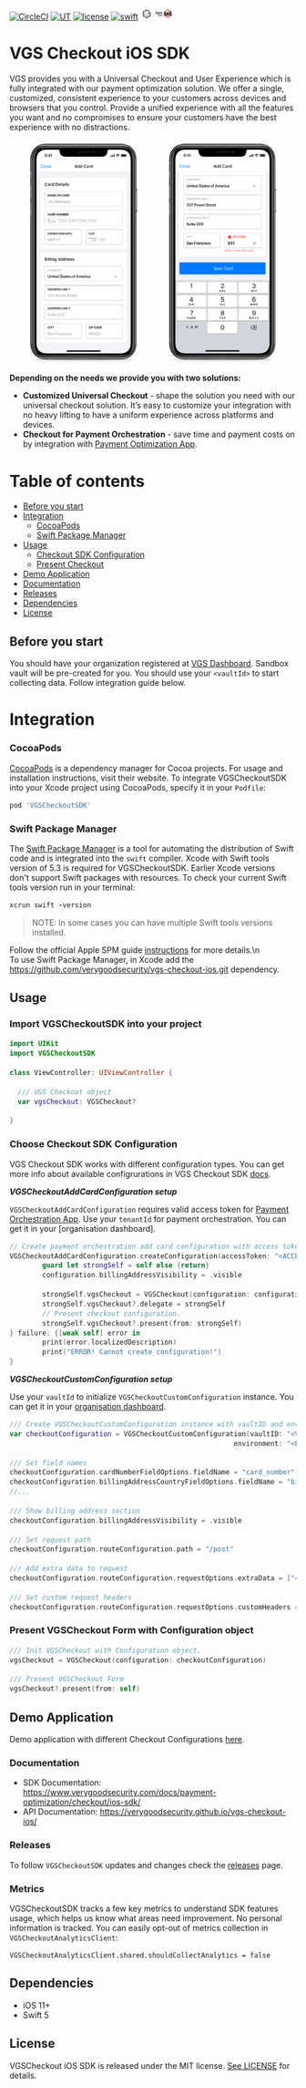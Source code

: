 [![CircleCI](https://circleci.com/gh/verygoodsecurity/vgs-checkout-ios/tree/main.svg?style=svg)](https://circleci.com/gh/verygoodsecurity/vgs-checkout-ios/tree/main)
[![UT](https://img.shields.io/badge/Unit_Test-pass-green)]()
[![license](https://img.shields.io/badge/License-MIT-green.svg)](./LICENSE)
[![swift](https://img.shields.io/badge/swift-5-orange)]()
<img src="./VGSZeroData.png" height="20">
# VGS Checkout iOS SDK

VGS provides you with a Universal Checkout and User Experience which is fully integrated with our payment optimization solution. We offer a single, customized, consistent experience to your customers across devices and browsers that you control. Provide a unified experience with all the features you want and no compromises to ensure your customers have the best experience with no distractions.

<p align="center">
  <img src="vgs-checkout-ios-add-card-1.png" width="200" alt="VGS Checkout iOS SDK Initial State" hspace="20">
  <img src="vgs-checkout-ios-add-card-2.png" width="200" alt="VGS Checkout iOS SDK Edit State" hspace="20">
</p>

**Depending on the needs we provide you with two solutions:**

-  **Customized Universal Checkout** - shape the solution you need with our universal checkout solution. It’s easy to customize your integration with no heavy lifting to have a uniform experience across platforms and devices.<br/>
-  **Checkout for Payment Orchestration** - save time and payment costs on by integration with [Payment Optimization App](https://www.verygoodsecurity.com/docs/payment-optimization/orchestration).

Table of contents
=================

<!--ts-->
   * [Before you start](#before-you-start)
   * [Integration](#integration)
      * [CocoaPods](#cocoapods)
      * [Swift Package Manager](#swift-package-manager) 
   * [Usage](#usage)
      * [Checkout SDK Configuration](#choose-checkout-sdk-configuration)
      * [Present Checkout](#present-vgscheckout-form-with-configuration-object)
   * [Demo Application](#demo-application)
   * [Documentation](#documentation)
   * [Releases](#releases)
   * [Dependencies](#dependencies)
   * [License](#license)
<!--te-->


## Before you start
You should have your organization registered at <a href="https://dashboard.verygoodsecurity.com/dashboard/">VGS Dashboard</a>. Sandbox vault will be pre-created for you. You should use your `<vaultId>` to start collecting data. Follow integration guide below.

# Integration

### CocoaPods

[CocoaPods](https://cocoapods.org) is a dependency manager for Cocoa projects. For usage and installation instructions, visit their website. To integrate VGSCheckoutSDK into your Xcode project using CocoaPods, specify it in your `Podfile`:

```ruby
pod 'VGSCheckoutSDK'
```

### Swift Package Manager

The [Swift Package Manager](https://swift.org/package-manager/) is a tool for automating the distribution of Swift code and is integrated into the `swift` compiler.
Xcode with Swift tools version of 5.3 is required for VGSCheckoutSDK. Earlier Xcode versions don't support Swift packages with resources.
To check your current Swift tools version run in your terminal:

```ruby
xcrun swift -version
```

> NOTE: In some cases you can have multiple Swift tools versions installed.


Follow the official Apple SPM guide [instructions](https://developer.apple.com/documentation/xcode/adding_package_dependencies_to_your_app) for more details.\n  
To use Swift Package Manager, in Xcode add the https://github.com/verygoodsecurity/vgs-checkout-ios.git dependency.


## Usage

### Import VGSCheckoutSDK into your project
```swift
import UIKit
import VGSCheckoutSDK

class ViewController: UIViewController {

  /// VGS Checkout object
  var vgsCheckout: VGSCheckout?
  
}
```

### Choose Checkout SDK Configuration
VGS Checkout SDK works with different configuration types. You can get more info about available configrurations in VGS Checkout SDK [docs](https://www.verygoodsecurity.com/docs/payment-optimization/checkout/ios-sdk/configuration).

***VGSCheckoutAddCardConfiguration setup***<br/>

`VGSCheckoutAddCardConfiguration` requires valid access token for [Payment Orchestration App](https://www.verygoodsecurity.com/docs/payment-optimization/orchestration).
 Use your `tenantId` for payment orchestration. You can get it in your [organisation dashboard].

```swift
// Create payment orchestration add card configuration with access token.
VGSCheckoutAddCardConfiguration.createConfiguration(accessToken: "<ACCESS_TOKEN>", tenantId: "<TENANT_ID>", environment: "<ENVIRONMENT>") {[weak self] configuration in
		guard let strongSelf = self else {return}
		configuration.billingAddressVisibility = .visible
		
		strongSelf.vgsCheckout = VGSCheckout(configuration: configuration)
		strongSelf.vgsCheckout?.delegate = strongSelf
		// Present checkout configuration.
		strongSelf.vgsCheckout?.present(from: strongSelf)
} failure: {[weak self] error in
		print(error.localizedDescription)
		print("ERROR! Cannot create configuration!")
}

```

***VGSCheckoutCustomConfiguration setup***<br/>

Use your `vaultId` to initialize `VGSCheckoutCustomConfiguration` instance. You can get it in your [organisation dashboard](https://dashboard.verygoodsecurity.com/).

```swift
/// Create VGSCheckoutCustomConfiguration instance with vaultID and environment
var checkoutConfiguration = VGSCheckoutCustomConfiguration(vaultID: "<VAULT_ID>",
                                                       environment: "<ENVIRONMENT>")

/// Set field names
checkoutConfiguration.cardNumberFieldOptions.fieldName = "card_number"
checkoutConfiguration.billingAddressCountryFieldOptions.fieldName = "billing_address.country"
//... 

/// Show billing address section
checkoutConfiguration.billingAddressVisibility = .visible

/// Set request path
checkoutConfiguration.routeConfiguration.path = "/post"

/// Add extra data to request
checkoutConfiguration.routeConfiguration.requestOptions.extraData = ["<Custom Key>": "<Custom Value>"]

/// Set custom request headers
checkoutConfiguration.routeConfiguration.requestOptions.customHeaders = ["<Header Key>": "<Header Value>"]
```

### Present VGSCheckout Form with Configuration object

```swift
/// Init VGSCheckout with Configuration object.
vgsCheckout = VGSCheckout(configuration: checkoutConfiguration)

/// Present VGSCheckout Form
vgsCheckout?.present(from: self)
```


## Demo Application
Demo application with different Checkout Configurations <a href="./VGSCheckoutDemoApp">here</a>.

### Documentation
-  SDK Documentation: https://www.verygoodsecurity.com/docs/payment-optimization/checkout/ios-sdk/
-  API Documentation: https://verygoodsecurity.github.io/vgs-checkout-ios/

### Releases
To follow `VGSCheckoutSDK` updates and changes check the [releases](https://github.com/verygoodsecurity/vgs-checkout-ios/releases) page.

### Metrics
VGSCheckoutSDK tracks a few key metrics to understand SDK features usage, which helps us know what areas need improvement. No personal information is tracked.
You can easily opt-out of metrics collection in `VGSCheckoutAnalyticsClient`:
```
VGSCheckoutAnalyticsClient.shared.shouldCollectAnalytics = false
```

## Dependencies
- iOS 11+
- Swift 5

## License

 VGSCheckout iOS SDK is released under the MIT license. [See LICENSE](./LICENSE) for details.

